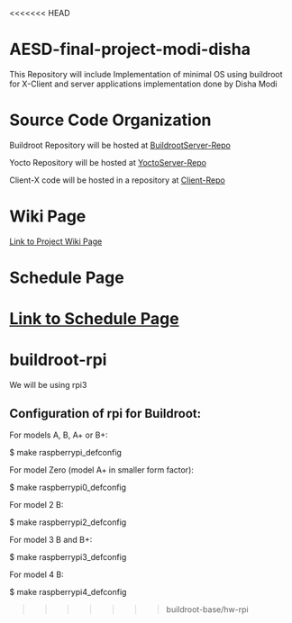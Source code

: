 <<<<<<< HEAD
# AESD-final-project-modi-disha

This Repository will include Implementation of minimal OS using buildroot for X-Client and server applications implementation done by Disha Modi

# Source Code Organization

Buildroot Repository will be hosted at [BuildrootServer-Repo](https://github.com/cu-ecen-5013/final-project-Maitreyee2095.git)

Yocto Repository will be hosted at [YoctoServer-Repo](https://github.com/cu-ecen-5013/final-project-swatikadivar.git)

Client-X code will be hosted in a repository at [Client-Repo](https://github.com/cu-ecen-5013/final-project-modi-disha.git)


# Wiki Page
[Link to Project Wiki Page](https://github.com/cu-ecen-5013/final-project-swatikadivar/wiki/Project-Overview)

# Schedule Page
[Link to Schedule Page](https://github.com/cu-ecen-5013/final-project-swatikadivar/wiki/Schedule-Page)
=======
# buildroot-rpi


We will be using rpi3

Configuration of rpi  for Buildroot:
----------------------------
For models A, B, A+ or B+:

  $ make raspberrypi_defconfig

For model Zero (model A+ in smaller form factor):

  $ make raspberrypi0_defconfig

For model 2 B:

  $ make raspberrypi2_defconfig

For model 3 B and B+:

  $ make raspberrypi3_defconfig

For model 4 B:

  $ make raspberrypi4_defconfig
>>>>>>> buildroot-base/hw-rpi
